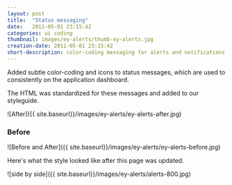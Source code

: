 ```yaml
---
layout: post
title:  "Status messaging"
date:   2011-05-01 23:15:42
categories: ui coding
thumbnail: images/ey-alerts/thumb-ey-alerts.jpg
creation-date: 2011-05-01 23:15:42
short-description: color-coding messaging for alerts and notifications
---
```


Added subtle color-coding and icons to status messages, which are used to consistently on the application dashboard.

The HTML was standardized for these messages and added to our
styleguide.

![After]({{ site.baseurl}}/images/ey-alerts/ey-alerts-after.jpg)

### Before

![Before and After]({{ site.baseurl}}/images/ey-alerts/ey-alerts-before.jpg)

Here's what the style looked like after this page was updated.

![side by side]({{ site.baseurl}}/images/ey-alerts/alerts-800.jpg)
